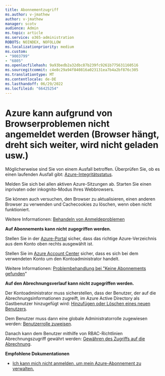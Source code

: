 ```yaml
---
title: Abonnementzugriff
ms.author: v-jmathew
author: v-jmathew
manager: scotv
audience: Admin
ms.topic: article
ms.service: o365-administration
ROBOTS: NOINDEX, NOFOLLOW
ms.localizationpriority: medium
ms.custom:
- "9003799"
- "6805"
ms.openlocfilehash: 9a93bedb2a32dbc87b239fc9261b775631160516
ms.sourcegitcommit: c4e8c29a94f840816a023131ea7b4a2bf876c305
ms.translationtype: MT
ms.contentlocale: de-DE
ms.lasthandoff: 06/29/2022
ms.locfileid: "66425254"
---
```

# <a name="unable-to-sign-in-azure-due-to-browser-issues-browser-hangs-keeps-spinning-does-not-load-etc"></a>Azure kann aufgrund von Browserproblemen nicht angemeldet werden (Browser hängt, dreht sich weiter, wird nicht geladen usw.)

Möglicherweise sind Sie von einem Ausfall betroffen. Überprüfen Sie, ob es einen laufenden Ausfall gibt: [Azure-Integritätsstatus](https://status.azure.com/status/history/).

Melden Sie sich bei allen aktiven Azure-Sitzungen ab. Starten Sie einen inprivaten oder inkognito-Modus Ihres Webbrowsers.

Sie können auch versuchen, den Browser zu aktualisieren, einen anderen Browser zu verwenden und Cachecookies zu löschen, wenn oben nicht funktioniert.

Weitere Informationen: [Behandeln von Anmeldeproblemen](https://support.microsoft.com/help/4042961/troubleshoot-why-you-can-t-sign-in-to-manage-your-azure-subscription)

**Auf Abonnements kann nicht zugegriffen werden.**

Stellen Sie in der [Azure-Portal](https://portal.azure.com/) sicher, dass das richtige Azure-Verzeichnis aus dem Konto oben rechts ausgewählt ist.

Stellen Sie im [Azure Account Center](https://account.windowsazure.com/Subscriptions) sicher, dass es sich bei dem verwendeten Konto um den Kontoadministrator handelt.

Weitere Informationen: [Problembehandlung bei "Keine Abonnements gefunden](https://docs.microsoft.com/azure/billing/billing-no-subscriptions-found?WT.mc_id=Portal-Microsoft_Azure_Support)"

**Auf den Abrechnungsverlauf kann nicht zugegriffen werden.**

Der Kontoadministrator muss sicherstellen, dass der Benutzer, der auf die Abrechnungsinformationen zugreift, im Azure Active Directory als Gastbenutzer hinzugefügt wird: [Hinzufügen oder Löschen eines neuen Benutzers](https://docs.microsoft.com/azure/active-directory/fundamentals/add-users-azure-active-directory?WT.mc_id=Portal-Microsoft_Azure_Support).

Dem Benutzer muss dann eine globale Administratorrolle zugewiesen werden: [Benutzerrolle zuweisen](https://docs.microsoft.com/azure/active-directory/fundamentals/active-directory-users-assign-role-azure-portal?WT.mc_id=Portal-Microsoft_Azure_Support).

Danach kann dem Benutzer mithilfe von RBAC-Richtlinien Abrechnungszugriff gewährt werden: [Gewähren des Zugriffs auf die Abrechnung](https://docs.microsoft.com/azure/billing/billing-manage-access?WT.mc_id=Portal-Microsoft_Azure_Support).

**Empfohlene Dokumentationen**

-   [Ich kann mich nicht anmelden, um mein Azure-Abonnement zu verwalten.](https://docs.microsoft.com/azure/billing-cannot-login-subscription?WT.mc_id=Portal-Microsoft_Azure_Support)
